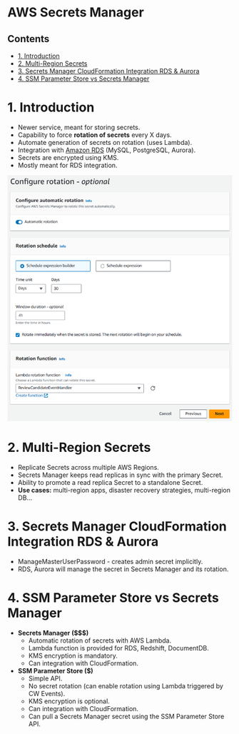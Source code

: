 # AWS Secrets Manager <!-- omit in toc -->

## Contents <!-- omit in toc -->

- [1. Introduction](#1-introduction)
- [2. Multi-Region Secrets](#2-multi-region-secrets)
- [3. Secrets Manager CloudFormation Integration RDS \& Aurora](#3-secrets-manager-cloudformation-integration-rds--aurora)
- [4. SSM Parameter Store vs Secrets Manager](#4-ssm-parameter-store-vs-secrets-manager)

# 1. Introduction

- Newer service, meant for storing secrets.
- Capability to force **rotation of secrets** every X days.
- Automate generation of secrets on rotation (uses Lambda).
- Integration with [Amazon RDS](/Database/Amazon%20RDS.md) (MySQL, PostgreSQL, Aurora).
- Secrets are encrypted using KMS.
- Mostly meant for RDS integration.

![Configure Rotation](/Images/AWSSecretManagerConfigureRotation.png)

# 2. Multi-Region Secrets

- Replicate Secrets across multiple AWS Regions.
- Secrets Manager keeps read replicas in sync with the primary Secret.
- Ability to promote a read replica Secret to a standalone Secret.
- **Use cases:** multi-region apps, disaster recovery strategies, multi-region DB...

# 3. Secrets Manager CloudFormation Integration RDS & Aurora

- ManageMasterUserPassword - creates admin secret implicitly.
- RDS, Aurora will manage the secret in Secrets Manager and its rotation.

# 4. SSM Parameter Store vs Secrets Manager

- **Secrets Manager ($$$)**
  - Automatic rotation of secrets with AWS Lambda.
  - Lambda function is provided for RDS, Redshift, DocumentDB.
  - KMS encryption is mandatory.
  - Can integration with CloudFormation.
- **SSM Parameter Store ($)**
  - Simple API.
  - No secret rotation (can enable rotation using Lambda triggered by CW Events).
  - KMS encryption is optional.
  - Can integration with CloudFormation.
  - Can pull a Secrets Manager secret using the SSM Parameter Store API.
